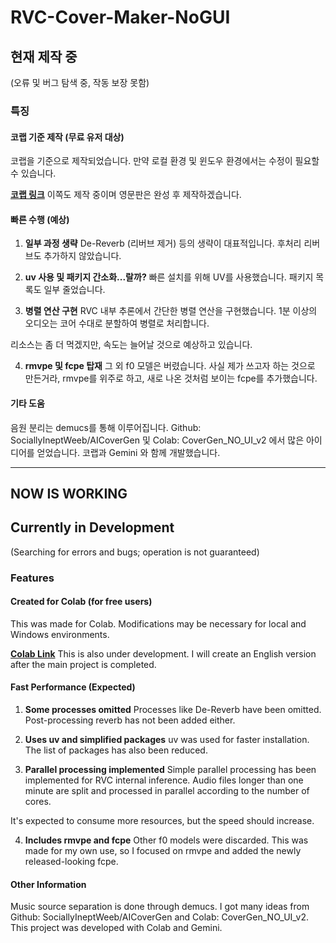 # RVC-Cover-Maker-NoGUI

## 현재 제작 중
(오류 및 버그 탐색 중, 작동 보장 못함)

### 특징
#### 코랩 기준 제작 (무료 유저 대상)
코랩을 기준으로 제작되었습니다.
만약 로컬 환경 및 윈도우 환경에서는 수정이 필요할 수 있습니다.

**[코랩 링크](https://colab.research.google.com/drive/1-R2JDb8pS3EBJATKpNx2TvuW3dAZwDiY)**
이쪽도 제작 중이며 영문판은 완성 후 제작하겠습니다.

#### 빠른 수행 (예상)
1. **일부 과정 생략**
De-Reverb (리버브 제거) 등의 생략이 대표적입니다.
후처리 리버브도 추가하지 않았습니다.

2. **uv 사용 및 패키지 간소화...랄까?**
빠른 설치를 위해 UV를 사용했습니다.
패키지 목록도 일부 줄었습니다.

3. **병렬 연산 구현**
RVC 내부 추론에서 간단한 병렬 연산을 구현했습니다.
1분 이상의 오디오는 코어 수대로 분할하여 병렬로 처리합니다.

리소스는 좀 더 먹겠지만, 속도는 늘어날 것으로 예상하고 있습니다.

4. **rmvpe 및 fcpe 탑재**
그 외 f0 모델은 버렸습니다.
사실 제가 쓰고자 하는 것으로 만든거라,
rmvpe를 위주로 하고, 새로 나온 것처럼 보이는 fcpe를 추가했습니다.

#### 기타 도움
음원 분리는 demucs를 통해 이루어집니다.
Github: SociallyIneptWeeb/AICoverGen 및 Colab: CoverGen_NO_UI_v2 에서 많은 아이디어를 얻었습니다.
코랩과 Gemini 와 함께 개발했습니다.

---

## NOW IS WORKING

## Currently in Development
(Searching for errors and bugs; operation is not guaranteed)

### Features

#### Created for Colab (for free users)
This was made for Colab.
Modifications may be necessary for local and Windows environments.

**[Colab Link](https://colab.research.google.com/drive/1-R2JDb8pS3EBJATKpNx2TvuW3dAZwDiY)**
This is also under development. I will create an English version after the main project is completed.

#### Fast Performance (Expected)

1. **Some processes omitted**
Processes like De-Reverb have been omitted.
Post-processing reverb has not been added either.

2. **Uses uv and simplified packages**
uv was used for faster installation.
The list of packages has also been reduced.

3. **Parallel processing implemented**
Simple parallel processing has been implemented for RVC internal inference.
Audio files longer than one minute are split and processed in parallel according to the number of cores.

It's expected to consume more resources, but the speed should increase.

4. **Includes rmvpe and fcpe**
Other f0 models were discarded.
This was made for my own use, so I focused on rmvpe and added the newly released-looking fcpe.

#### Other Information
Music source separation is done through demucs.
I got many ideas from Github: SociallyIneptWeeb/AICoverGen and Colab: CoverGen_NO_UI_v2.
This project was developed with Colab and Gemini.
